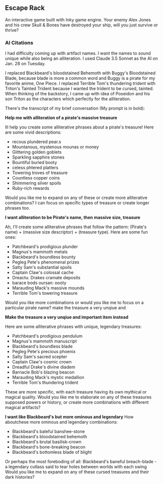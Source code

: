 ## Escape Rack

An interactive game built with Inky game engine. Your enemy Alex Jones and his crew Skull & Bones have destroyed your ship, will you just survive or thrive?

### AI Citations

I had difficulty coming up with artifact names. I want the names to sound unique while also being an alliteration. I used Claude 3.5 Sonnet as the AI on Jan. 28 on Tuesday.

I replaced Blackbeard's bloodstained Behemoth with Buggy's Bloodstained Blade, because blade is more a common word and Buggy is a
pirate for my favorite anime, One Piece. I replaced Terrible Tom's thundering trident with Triton's Tainted Trident because I wanted
the trident to be cursed, tainted. When thinking of the backstory, I came up with idea of Poseidon and his son Triton as the characters
which perfectly for the alliteration.

There's the transcript of my brief conversation (My prompt is in bold):

**Help me with alliteration of a pirate's massive treasure**

Ill help you create some alliterative phrases about a pirate's treasure! Here are some vivid descriptions:

- recous plundered pear.s
- Mountanous, mystenous mounas or money
- Glittering golden goblets
- Sparkling sapphire stones
- Bountiful buried booty
- celess phtered platters
- Towering troves of treasure
- Countless copper coins
- Shimmering silver spoils
- Ruby-rich rewards

Would you like me to expand on any of these or create more alliterative combinations? I can focus on specific types of treasure or create longer phrases too.

**I want alliteration to be Pirate's name, then massive size, treasure**

Ah, I'll create some alliterative phrases that follow the pattern: (Pirate's name) + (massive size descriptor) + (treasure type). Here are some fun ones:

- Patchbeard's prodigious plunder
- Magnus's mammoth metals
- Blackbeard's boundless bounty
- Pegleg Pete's phenomenal prizes
- Salty Sam's substantial spoils
- Captain Claw's colossal cache
- Dreactu. Drakes cramate deposits
- barace bods oursan: oooty
- Marauding Mack's massive mounds
- Terrible Tom's towering treasure

Would you like more combinations or would you like me to focus on a particular pirate name?
make the treasure a very unqiue and

**Make the treasure a very unqiue and important item instead**

Here are some alliterative phrases with unique, legendary treasures:

- Patchbeard's prodigious pendulum
- Magnus's mammoth manuscript
- Blackbeard's boundless blade
- Pegleg Pete's precious phoenix
- Salty Sam's sacred scepter
- Captain Claw's cosmic crown
- Dreadful Drake's divine diadem
- Barnacle Bob's blazing beacon
- Marauding Mack's mystic medallion
- Terrible Tom's thundering trident

These are more specific, with each treasure having its own mythical or magical quality. Would you like me to elaborate on any of these treasures
supposed powers or history, or create more combinations with different magical artifacts?

**I want like Blackbeard's but more ominous and legendary**
How aboutchese more ominous and legendary combinations:

- Blackbeard's baleful banshee-stone
- Blackbeard's bloodstained behemoth
- Blackbeard's brutal basilisk-crown
- Blackbeard's bone-breaking beacon
- Blackbeard's bottomless blade of blight

Or perhaps the most foreboding of all:
Blackbeard's baneful breach-blade - a legendary cutlass said to tear holes between worlds with each swing
Would you like me to expand on any of these cursed treasures and their dark histories?
